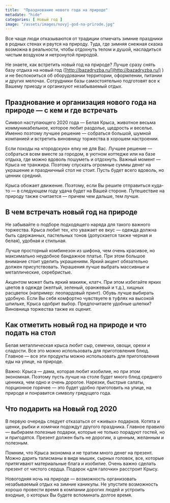 ```yaml
---
title:  "Празднование нового года на природе"
metadate: "hide"
categories: [ Новый год ]
image: "/assets/images/novyj-god-na-prirode.jpg"
---
```


Все чаще люди отказываются от традиции отмечать зимние праздники в родных стенах и рвутся на природу. Туда, где зимняя снежная сказка возможна в реальности, чтобы отдохнуть телом и душой, насладиться чистым воздухом и нетронутой природой.

Не знаете, как встретить новый год на природе? Лучше сразу снять базу отдыха на новый год ([http://bazadryzba.ru/](http://bazadryzba.ru/) ) и не беспокоиться об оборудовании территории, оформлении, питании и других мелочах. Сотрудники базы самостоятельно подготовят все к Вашему приезду и организуют незабываемый отдых.

## Празднование и организация нового года на природе — с кем и где встречать

Символ наступающего 2020 года — Белая Крыса, животное весьма коммуникабельное, которое любит раздолье, щедрость и веселье. Именно поэтому лучшее решение — собраться большой, шумной компанией и встретить виновницу торжества в хорошем настроении.

Если походы на «городскую» елку не для Вас. Лучшее решение — собраться всем вместе за городом, в уютном коттедже или на базе отдыха, где можно вдоволь пошуметь и отдохнуть. Важный момент — Крыса не транжира. Поэтому спускать огромные суммы денег на украшение и праздничный стол не стоит. Пусть будет всего вдоволь, но ценник средний.

Крыса обожает движение. Поэтому, если Вы решите отправиться куда-то — в следующем году удача будет на Вашей стороне. Путешествие на природу также считается — причем чем дальше, тем лучше.

## В чем встречать новый год на природе

Не забывайте о подборе подходящего наряда для такого важного торжества. Крыса любит тех, кто уважает ее вкус — одежда должна быть сдержанных, пастельных тонов (допускается также черная и белая), удобная и стильная.

Лучше просторный комбинезон из шифона, чем очень красивое, но максимально неудобное бандажное платье. При этом большое внимание стоит уделить украшениям. Яркий акцент обязательно должен присутствовать. Украшения лучше выбрать массивные и металлические, серебристые.

Акцентом может быть яркий макияж, клатч. При этом избегайте ярких цветов в одежде (желтый, зеленый, оранжевый и т.д.), хищных расцветок (например: леопардовый принт). Обувь лучше выбирать удобную. Если Вы себя комфортно чувствуете в туфлях на высокой шпильке, Крыса одобрит выбор. Предпочитаете удобные шлепки? Виновница торжества также их оценит.

## Как отметить новый год на природе и что подать на стол

Белая металлическая крыса любит сыр, семечки, овощи, орехи и сладости. Все это можно использовать для приготовления блюд. Главное — все эти продукты можно использовать для приготовления еды на улице, на природе.

Важно: Крыса — дама, которая любит изобилие, но при этом экономная. Поэтому пусть лучше на столе будет много блюд среднего ценника, чем одно и очень дорогое. Нарезки, быстрые салаты, порционное горячее — это будет удобно приготовить на улице, на природе и понравится символу грядущего года.

## Что подарить на Новый год 2020

В первую очередь следует отказаться от «живых» подарков. Котята и щенки, рыбки и хомячки подождут другого праздника. Главное правило — выбираем полезные подарки, которые не только порадуют гостей, но и пригодятся. Презент должен быть не дорогим, а ценным, желанным и полезным.

Помним, что Крыса экономна и не тратим много денег на презент. Можно дарить талисманы в виде мышек, сырных головок, все, которые притягивают материальные блага и изобилие. Очень важно сделать презент от чистого сердца. Подарок «для галочки» расстроит Крысу.

Новогодняя ночь на природе — возможность организовать незабываемый отдых на зимние каникулы. Не упустите возможность хорошо провести время в компании дорогих людей и устроить входные, о которых Вы будете вспоминать долгое время.
